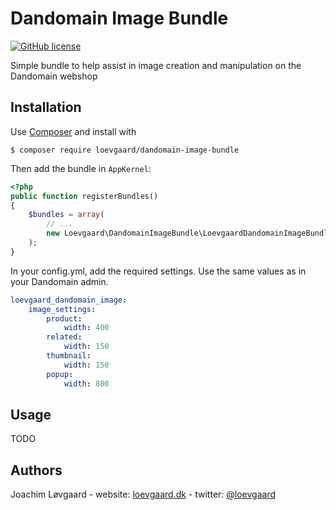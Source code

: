 # Dandomain Image Bundle

[![GitHub license](https://img.shields.io/badge/license-MIT-blue.svg)](https://raw.githubusercontent.com/loevgaard/dandomain-image-bundle/master/LICENSE)

Simple bundle to help assist in image creation and manipulation on the Dandomain webshop

## Installation

Use [Composer](http://getcomposer.org/) and install with  

`$ composer require loevgaard/dandomain-image-bundle`

Then add the bundle in `AppKernel`:

```php
<?php
public function registerBundles()
{
    $bundles = array(
        // ...
        new Loevgaard\DandomainImageBundle\LoevgaardDandomainImageBundle(),
    );
}
```

In your config.yml, add the required settings. Use the same values as in your Dandomain admin.

```yaml
loevgaard_dandomain_image:
    image_settings:
        product:
            width: 400
        related:
            width: 150
        thumbnail:
            width: 150
        popup:
            width: 800
```

## Usage
TODO

## Authors
Joachim Løvgaard - website: [loevgaard.dk](http://www.loevgaard.dk) - twitter: [@loevgaard](https://twitter.com/loevgaard)